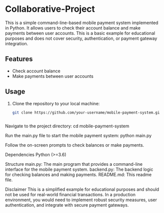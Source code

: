 # Collaborative-Project
This is a simple command-line-based mobile payment system implemented in Python. It allows users to check their account balance and make payments between user accounts. This is a basic example for educational purposes and does not cover security, authentication, or payment gateway integration.

## Features

- Check account balance
- Make payments between user accounts

## Usage

1. Clone the repository to your local machine:

   ```bash
   git clone https://github.com/your-username/mobile-payment-system.git
   
   
   
Navigate to the project directory:
cd mobile-payment-system

Run the main.py file to start the mobile payment system:
python main.py

Follow the on-screen prompts to check balances or make payments.

Dependencies
Python (>=3.6)

Structure
main.py: The main program that provides a command-line interface for the mobile payment system.
backend.py: The backend logic for checking balances and making payments.
README.md: This readme file.

Disclaimer
This is a simplified example for educational purposes and should not be used for real-world financial transactions. In a production environment, you would need to implement robust security measures, user authentication, and integrate with secure payment gateways.
